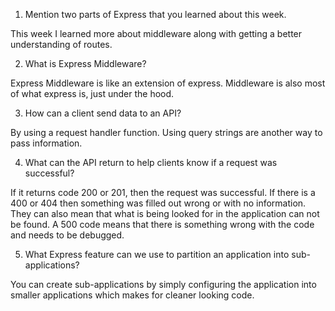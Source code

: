 1) Mention two parts of Express that you learned about this week.

This week I learned more about middleware along with getting a better understanding of routes.

2) What is Express Middleware?

Express Middleware is like an extension of express. Middleware is also most of what express is, just under the hood.

3) How can a client send data to an API?

By using a request handler function. Using query strings are another way to pass information.

4) What can the API return to help clients know if a request was successful?

If it returns code 200 or 201, then the request was successful. If there is a 400 or 404 then something was filled out wrong or with no information. They can also mean that what is being looked for in the application can not be found. A 500 code means that there is something wrong with the code and needs to be debugged.

5) What Express feature can we use to partition an application into sub-applications?

You can create sub-applications by simply configuring the application into smaller applications which makes for cleaner looking code.